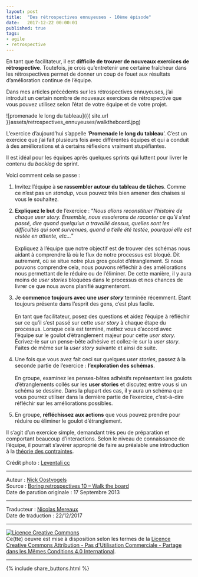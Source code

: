 ```yaml
---
layout: post
title:  "Des rétrospectives ennuyeuses - 10ème épisode"
date:   2017-12-22 00:00:01
published: true
tags: 
- agile
- retrospective
---
```


En tant que facilitateur, il est **difficile de trouver de nouveaux exercices de rétrospective**. Toutefois, je crois qu’entretenir une certaine fraîcheur dans les rétrospectives permet de donner un coup de fouet aux résultats d’amélioration continue de l’équipe.

Dans mes articles précédents sur les rétrospectives ennuyeuses, j’ai introduit un certain nombre de nouveaux exercices de rétrospective que vous pouvez utilisez selon l’état de votre équipe et de votre projet.

![promenade le long du tableau]({{ site.url }}assets/retrospectives_ennuyeuses/walktheboard.jpg)

L’exercice d’aujourd’hui s’appelle ‘**Promenade le long du tableau**’. C’est un exercice que j’ai fait plusieurs fois avec différentes équipes et qui a conduit à des améliorations et à certains réflexions vraiment stupéfiantes.

Il est idéal pour les équipes après quelques sprints qui luttent pour livrer le contenu du _backlog_ de sprint.

Voici comment cela se passe :

1. Invitez l’équipe à **se rassembler autour du tableau de tâches**. Comme ce n’est pas un _standup_, vous pouvez très bien amener des chaises si vous le souhaitez.

2. **Expliquez le but** de l’exercice : “_Nous allons reconstituer l’histoire de chaque user story. Ensemble, nous essaierons de raconter ce qu’il s’est passé, dire quand quelqu’un a travaillé dessus, quelles sont les difficultés qui sont survenues, quand a t’elle été testée, pourquoi elle est restée en attente, etc…_” <br/> <br/>
Expliquez à l’équipe que notre objectif est de trouver des schémas nous aidant à comprendre là où le flux de notre processus est bloqué. Dit autrement, où se situe notre plus gros goulot d’étranglement. Si nous pouvons comprendre cela, nous pouvons réfléchir à des améliorations nous permettant de le réduire ou de l’éliminer. De cette manière, il y aura moins de _user stories_ bloquées dans le processus et nos chances de livrer ce que nous avons planifié augmenteront.

3. Je **commence toujours avec une _user story_** terminée récemment. Étant toujours présente dans l’esprit des gens, c’est plus facile. <br/> <br/>
En tant que facilitateur, posez des questions et aidez l’équipe à réfléchir sur ce qu’il s’est passé sur cette _user story_ à chaque étape du processus. Lorsque cela est terminé, mettez vous d’accord avec l’équipe sur le goulot d’étranglement majeur pour cette _user story_. Écrivez-le sur un pense-bête adhésive et collez-le sur la _user story_. Faites de même sur la _user story_ suivante et ainsi de suite.

4. Une fois que vous avez fait ceci sur quelques _user stories_, passez à la seconde partie de l’exercice : **l’exploration des schémas**.  <br/> <br/>
En groupe, examinez les penses-bêtes adhésifs représentant les goulots d’étranglements collés sur les __user stories__ et discutez entre vous si un schéma se dessine. Dans la plupart des cas, il y aura un schéma que vous pourrez utiliser dans la dernière partie de l’exercice, c’est-à-dire réfléchir sur les améliorations possibles.

5. En groupe, **réfléchissez aux actions** que vous pouvez prendre pour réduire ou éliminer le goulot d’étranglement.

Il s’agit d’un exercice simple, demandant très peu de préparation et comportant beaucoup d’interactions. Selon le niveau de connaissance de l’équipe, il pourrait s’avérer approprié de faire au préalable une introduction à la [théorie des contraintes](https://fr.wikipedia.org/wiki/Th%C3%A9orie_des_contraintes).

Crédit photo : [Leventali cc](http://www.flickr.com/photos/sequester/3531577822/)

---
Auteur : [Nick Oostvogels](https://skycoach.be/ss/)  
Source : [Boring retrospectives 10 – Walk the board](https://skycoach.be/2013/09/17/boring-retrospectives-10-walk-the-board/)  
Date de parution originale : 17 Septembre 2013  

---
Traducteur : [Nicolas Mereaux](http://www.les-traducteurs-agiles.org/traducteurs/)  
Date de traduction : 22/12/2017  

---

<a rel="license" href="http://creativecommons.org/licenses/by-nc-sa/4.0/"><img alt="Licence Creative Commons" style="border-width:0" src="http://i.creativecommons.org/l/by-nc-sa/4.0/88x31.png" /></a><br />Ce(tte) oeuvre est mise à disposition selon les termes de la <a rel="license" href="http://creativecommons.org/licenses/by-nc-sa/4.0/">Licence Creative Commons Attribution - Pas d'Utilisation Commerciale - Partage dans les Mêmes Conditions 4.0 International</a>.

---

{% include share_buttons.html %}
